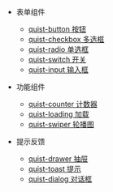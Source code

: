 * 表单组件
  
  * [quist-button 按钮](components/quist-button/)
  * [quist-checkbox 多选框](components/quist-checkbox/)
  * [quist-radio 单选框](components/quist-radio/)
  * [quist-switch 开关](components/quist-switch/)
  * [quist-input 输入框](components/quist-input/)

* 功能组件

  * [quist-counter 计数器](components/quist-counter/)
  * [quist-loading 加载](components/quist-loading/)
  * [quist-swiper 轮播图](components/quist-swiper/)

* 提示反馈

  * [quist-drawer 抽屉](components/quist-drawer/)
  * [quist-toast 提示](components/quist-toast/)
  * [quist-dialog 对话框](components/quist-dialog/)